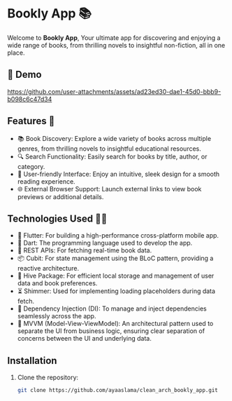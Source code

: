 # Bookly App 📚

Welcome to **Bookly App**, Your ultimate app for discovering and enjoying a wide range of books, from thrilling novels to insightful non-fiction, all in one place.

## 📱 Demo



https://github.com/user-attachments/assets/ad23ed30-dae1-45d0-bbb9-b098c6c47d34



## Features 🎨
- 📚 Book Discovery: Explore a wide variety of books across multiple genres, from thrilling novels to insightful educational resources.
- 🔍 Search Functionality: Easily search for books by title, author, or category.
- 📱 User-friendly Interface: Enjoy an intuitive, sleek design for a smooth reading experience.
- 🌐 External Browser Support: Launch external links to view book previews or additional details.
## Technologies Used 👩‍💻
- 🚀 Flutter: For building a high-performance cross-platform mobile app.
- 🔷 Dart: The programming language used to develop the app.
- 📡 REST APIs: For fetching real-time book data.
- 📦 Cubit: For state management using the BLoC pattern, providing a reactive architecture.
- 💾 Hive Package: For efficient local storage and management of user data and book preferences.
- ⏳ Shimmer: Used for implementing loading placeholders during data fetch.
- 📱 Dependency Injection (DI): To manage and inject dependencies seamlessly across the app.
- 📐 MVVM (Model-View-ViewModel): An architectural pattern used to separate the UI from business logic, ensuring clear separation of concerns between the UI and underlying data.



## Installation

1. Clone the repository:
   ```bash
   git clone https://github.com/ayaaslama/clean_arch_bookly_app.git
